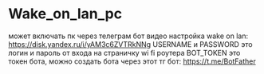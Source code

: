 # Wake_on_lan_pc
может включать пк через телеграм бот
видео настройка wake on lan: https://disk.yandex.ru/i/yAM3c6ZVTRkNNg
USERNAME и PASSWORD это логин и пароль от входа на страничку wi fi роутера
BOT_TOKEN это токен бота, можно создать бота через этот тг бот: https://t.me/BotFather
